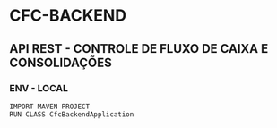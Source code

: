 # CFC-BACKEND
## API REST - CONTROLE DE FLUXO DE CAIXA E CONSOLIDAÇÕES


### ENV - LOCAL
	IMPORT MAVEN PROJECT
	RUN CLASS CfcBackendApplication